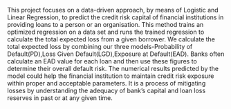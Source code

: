 This project focuses on a data-driven approach, by means of Logistic
and Linear Regression, to predict the credit risk capital of financial
institutions in providing loans to a person or an organisation. This
method trains an optimized regression on a data set and runs the
trained regression to calculate the total expected loss from a given
borrower. We calculate the total expected loss by combining our three
models-Probability of Default(PD),Loss Given Default(LGD),Exposure at
Default(EAD). Banks often calculate an EAD value for each loan and
then use these figures to determine their overall default risk. The
numerical results predicted by the model could help the financial
institution to maintain credit risk exposure within proper and
acceptable parameters. It is a process of mitigating losses by
understanding the adequacy of bank’s capital and loan loss reserves in
past or at any given time.
